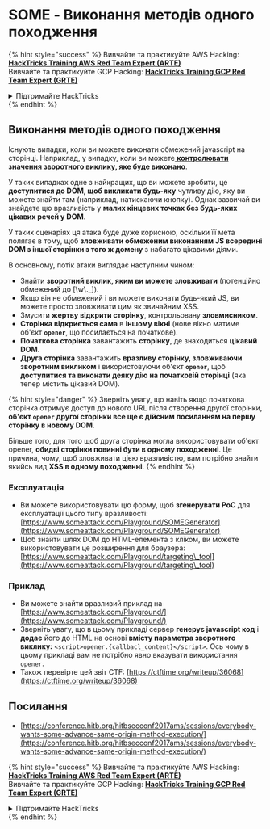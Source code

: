 # SOME - Виконання методів одного походження

{% hint style="success" %}
Вивчайте та практикуйте AWS Hacking:<img src="/.gitbook/assets/arte.png" alt="" data-size="line">[**HackTricks Training AWS Red Team Expert (ARTE)**](https://training.hacktricks.xyz/courses/arte)<img src="/.gitbook/assets/arte.png" alt="" data-size="line">\
Вивчайте та практикуйте GCP Hacking: <img src="/.gitbook/assets/grte.png" alt="" data-size="line">[**HackTricks Training GCP Red Team Expert (GRTE)**<img src="/.gitbook/assets/grte.png" alt="" data-size="line">](https://training.hacktricks.xyz/courses/grte)

<details>

<summary>Підтримайте HackTricks</summary>

* Перевірте [**плани підписки**](https://github.com/sponsors/carlospolop)!
* **Приєднуйтесь до** 💬 [**групи Discord**](https://discord.gg/hRep4RUj7f) або [**групи Telegram**](https://t.me/peass) або **слідкуйте** за нами в **Twitter** 🐦 [**@hacktricks\_live**](https://twitter.com/hacktricks\_live)**.**
* **Діліться хакерськими трюками, надсилаючи PR до** [**HackTricks**](https://github.com/carlospolop/hacktricks) та [**HackTricks Cloud**](https://github.com/carlospolop/hacktricks-cloud) репозиторіїв на GitHub.

</details>
{% endhint %}

## Виконання методів одного походження

Існують випадки, коли ви можете виконати обмежений javascript на сторінці. Наприклад, у випадку, коли ви можете[ **контролювати значення зворотного виклику, яке буде виконано**](./#javascript-function).

У таких випадках одне з найкращих, що ви можете зробити, це **доступитися до DOM, щоб викликати будь-яку** чутливу дію, яку ви можете знайти там (наприклад, натискаючи кнопку). Однак зазвичай ви знайдете цю вразливість у **малих кінцевих точках без будь-яких цікавих речей у DOM**.

У таких сценаріях ця атака буде дуже корисною, оскільки її мета полягає в тому, щоб **зловживати обмеженим виконанням JS всередині DOM з іншої сторінки з того ж домену** з набагато цікавими діями.

В основному, потік атаки виглядає наступним чином:

* Знайти **зворотний виклик, яким ви можете зловживати** (потенційно обмежений до \[\w\\.\_]).
* Якщо він не обмежений і ви можете виконати будь-який JS, ви можете просто зловживати цим як звичайним XSS.
* Змусити **жертву відкрити сторінку**, контрольовану **зловмисником**.
* **Сторінка відкриється сама** в **іншому вікні** (нове вікно матиме об'єкт **`opener`**, що посилається на початкове).
* **Початкова сторінка** завантажить **сторінку**, де знаходиться **цікавий DOM**.
* **Друга сторінка** завантажить **вразливу сторінку, зловживаючи зворотним викликом** і використовуючи об'єкт **`opener`**, щоб **доступитися та виконати деяку дію на початковій сторінці** (яка тепер містить цікавий DOM).

{% hint style="danger" %}
Зверніть увагу, що навіть якщо початкова сторінка отримує доступ до нового URL після створення другої сторінки, **об'єкт `opener` другої сторінки все ще є дійсним посиланням на першу сторінку в новому DOM**.

Більше того, для того щоб друга сторінка могла використовувати об'єкт opener, **обидві сторінки повинні бути в одному походженні**. Це причина, чому, щоб зловживати цією вразливістю, вам потрібно знайти якийсь вид **XSS в одному походженні**.
{% endhint %}

### Експлуатація

* Ви можете використовувати цю форму, щоб **згенерувати PoC** для експлуатації цього типу вразливості: [https://www.someattack.com/Playground/SOMEGenerator](https://www.someattack.com/Playground/SOMEGenerator)
* Щоб знайти шлях DOM до HTML-елемента з кліком, ви можете використовувати це розширення для браузера: [https://www.someattack.com/Playground/targeting\_tool](https://www.someattack.com/Playground/targeting\_tool)

### Приклад

* Ви можете знайти вразливий приклад на [https://www.someattack.com/Playground/](https://www.someattack.com/Playground/)
* Зверніть увагу, що в цьому прикладі сервер **генерує javascript код** і **додає** його до HTML на основі **вмісту параметра зворотного виклику:** `<script>opener.{callbacl_content}</script>`. Ось чому в цьому прикладі вам не потрібно явно вказувати використання `opener`.
* Також перевірте цей звіт CTF: [https://ctftime.org/writeup/36068](https://ctftime.org/writeup/36068)

## Посилання

* [https://conference.hitb.org/hitbsecconf2017ams/sessions/everybody-wants-some-advance-same-origin-method-execution/](https://conference.hitb.org/hitbsecconf2017ams/sessions/everybody-wants-some-advance-same-origin-method-execution/)

{% hint style="success" %}
Вивчайте та практикуйте AWS Hacking:<img src="/.gitbook/assets/arte.png" alt="" data-size="line">[**HackTricks Training AWS Red Team Expert (ARTE)**](https://training.hacktricks.xyz/courses/arte)<img src="/.gitbook/assets/arte.png" alt="" data-size="line">\
Вивчайте та практикуйте GCP Hacking: <img src="/.gitbook/assets/grte.png" alt="" data-size="line">[**HackTricks Training GCP Red Team Expert (GRTE)**<img src="/.gitbook/assets/grte.png" alt="" data-size="line">](https://training.hacktricks.xyz/courses/grte)

<details>

<summary>Підтримайте HackTricks</summary>

* Перевірте [**плани підписки**](https://github.com/sponsors/carlospolop)!
* **Приєднуйтесь до** 💬 [**групи Discord**](https://discord.gg/hRep4RUj7f) або [**групи Telegram**](https://t.me/peass) або **слідкуйте** за нами в **Twitter** 🐦 [**@hacktricks\_live**](https://twitter.com/hacktricks\_live)**.**
* **Діліться хакерськими трюками, надсилаючи PR до** [**HackTricks**](https://github.com/carlospolop/hacktricks) та [**HackTricks Cloud**](https://github.com/carlospolop/hacktricks-cloud) репозиторіїв на GitHub.

</details>
{% endhint %}

